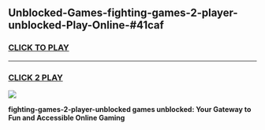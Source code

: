 
## Unblocked-Games-fighting-games-2-player-unblocked-Play-Online-#41caf
<h3>
<a href="https://premium.freeplayer.one?title=fighting-games-2-player-unblocked&ref=27F">CLICK TO PLAY</a></h3>
<hr>

<h3>
<a href="https://premium.freeplayer.one?title=fighting-games-2-player-unblocked&ref=27F">CLICK 2 PLAY</a>
  
</h3>

<a href="https://premium.freeplayer.one?title=fighting-games-2-player-unblocked&ref=27F"><img src="https://clearcache.store/games.png"></a>


**fighting-games-2-player-unblocked games unblocked: Your Gateway to Fun and Accessible Online Gaming**
